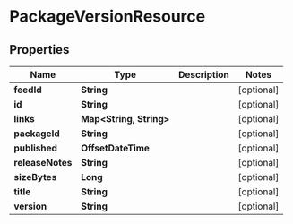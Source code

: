 

# PackageVersionResource


## Properties

Name | Type | Description | Notes
------------ | ------------- | ------------- | -------------
**feedId** | **String** |  |  [optional]
**id** | **String** |  |  [optional]
**links** | **Map&lt;String, String&gt;** |  |  [optional]
**packageId** | **String** |  |  [optional]
**published** | **OffsetDateTime** |  |  [optional]
**releaseNotes** | **String** |  |  [optional]
**sizeBytes** | **Long** |  |  [optional]
**title** | **String** |  |  [optional]
**version** | **String** |  |  [optional]



